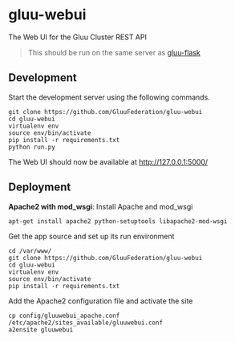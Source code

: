 # gluu-webui
The Web UI for the Gluu Cluster REST API

> This should be run on the same server as [gluu-flask](https://github.com/GluuFederation/gluu-flask)

## Development

Start the development server using the following commands.

```
git clone https://github.com/GluuFederation/gluu-webui
cd gluu-webui
virtualenv env
source env/bin/activate
pip install -r requirements.txt
python run.py
```

The Web UI should now be available at http://127.0.0.1:5000/

## Deployment

__Apache2 with mod_wsgi__:
Install Apache and mod_wsgi
```
apt-get install apache2 python-setuptools libapache2-mod-wsgi
```

Get the app source and set up its run environment
```
cd /var/www/
git clone https://github.com/GluuFederation/gluu-webui
cd gluu-webui
virtualenv env
source env/bin/activate
pip install -r requirements.txt
```

Add the Apache2 configuration file and activate the site
```
cp config/gluuwebui_apache.conf /etc/apache2/sites_available/gluuwebui.conf
a2ensite gluuwebui
```

